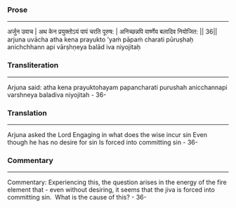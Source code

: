 ### Prose 
 --- 
अर्जुन उवाच |
अथ केन प्रयुक्तोऽयं पापं चरति पूरुष: |
अनिच्छन्नपि वार्ष्णेय बलादिव नियोजित: || 36||
arjuna uvācha
atha kena prayukto ’yaṁ pāpaṁ charati pūruṣhaḥ
anichchhann api vārṣhṇeya balād iva niyojitaḥ

### Transliteration 
 --- 
Arjuna said: atha kena prayuktohayam papancharati purushah anicchannapi varshneya baladiva niyojitah - 36-

### Translation 
 --- 
Arjuna asked the Lord Engaging in what does the wise incur sin Even though he has no desire for sin Is forced into committing sin - 36-

### Commentary 
 --- 
Commentary: Experiencing this, the question arises in the energy of the fire element that - even without desiring, it seems that the jiva is forced into committing sin.  What is the cause of this? - 36-